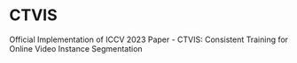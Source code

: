 # CTVIS
Official Implementation of ICCV 2023 Paper - CTVIS: Consistent Training for Online Video Instance Segmentation
